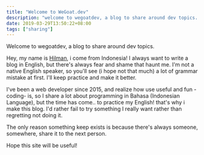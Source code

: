 ```yaml
---
title: "Welcome to WeGoat.dev"
description: "welcome to wegoatdev, a blog to share around dev topics. Lets explore code's world through experiment"
date: 2019-03-29T13:50:22+08:00
tags: ["sharing"]
---
```


Welcome to wegoatdev, a blog to share around dev topics.

Hey, my name is [Hilman](https://twitter.com/hilmanspace), i come from Indonesia! I always want to write a blog in English, but there's always fear and shame that haunt me. I'm not a native English speaker, so you'll see (i hope not that much) a lot of grammar mistake at first. I'll keep practice and make it better.

I've been a web developer since 2015, and realize how use useful and fun -coding- is, so I share a lot about programming in Bahasa (Indonesian Language), but the time has come.. to practice my English! that's why i make this blog. I'd rather fail to try something I really want rather than regretting not doing it.

The only reason something keep exists is because there's always someone, somewhere, share it to the next person.

Hope this site will be useful!  